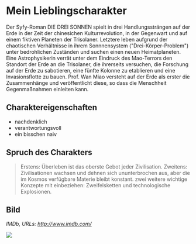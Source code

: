 # Mein Lieblingscharakter
Der Syfy-Roman DIE DREI SONNEN spielt in drei Handlungssträngen auf der Erde in der Zeit der chinesichen Kulturrevolution, in der Gegenwart und auf einem fiktiven Planeten der Trisolaner. Letztere leben aufgrund der chaotischen Verhältnisse in ihrem Sonnnensystem ("Drei-Körper-Problem") unter bedrohlichen Zuständen und suchen einen neuen Heimatplaneten. Eine Astrophysikerin verrät unter dem Eindruck des Mao-Terrors den Standort der Erde an die Trisolaner, die ihrerseits versuchen, die Forschung auf der Erde zu sabotieren, eine fünfte Kolonne zu etablieren und eine Invasionsflotte zu bauen. Prof. Wan Miao versteht auf der Erde als erster die Zusammenhänge und veröffentlicht diese, so dass die Menschheit Gegenmaßnahmen einleiten kann.
## Charaktereigenschaften
* nachdenklich
* verantwortungsvoll
* ein bisschen naiv

## Spruch des Charakters
> Erstens: Überleben ist das oberste Gebot jeder Zivilisation. 
> Zweitens: Zivilisationen wachsen und dehnen sich ununterbrochen aus, aber die im Kosmos verfügbare Materie bleibt konstant.
> zwei weitere wichtige Konzepte mit einbeziehen: Zweifelsketten und technologische Explosionen.

## Bild
_IMDb, URLs: http://www.imdb.com/_

<img src="https://m.media-amazon.com/images/M/MV5BZjgyNzNjNjEtZDliZi00Mzg4LWIyZjktZTFjZjNkNjA3OGYwXkEyXkFqcGdeQXVyNDI3OTUyNg@@._V1_SY1000_CR0,0,1566,1000_AL_.jpg)"/>
